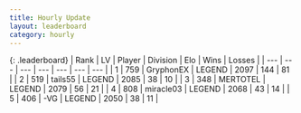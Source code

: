 ```yaml
---
title: Hourly Update
layout: leaderboard
category: hourly
---
```


{: .leaderboard}
| Rank | LV | Player | Division | Elo | Wins | Losses |
| --- | --- | --- | --- | --- | --- | --- |
| <span data-change="0">1</span> | 759 | <span title="ID: 315148">GryphonEX</span> | LEGEND | <span data-change="0">2097</span> | <span data-change="0">144</span> | <span data-change="0">81</span> |
| <span data-change="0">2</span> | 519 | <span title="ID: 170123">tails55</span> | LEGEND | <span data-change="0">2085</span> | <span data-change="0">38</span> | <span data-change="0">10</span> |
| <span data-change="0">3</span> | 348 | <span title="ID: 398821">MERTOTEL</span> | LEGEND | <span data-change="0">2079</span> | <span data-change="0">56</span> | <span data-change="0">21</span> |
| <span data-change="0">4</span> | 808 | <span title="ID: 416373">miracle03</span> | LEGEND | <span data-change="1">2068</span> | <span data-change="2">43</span> | <span data-change="1">14</span> |
| <span data-change="0">5</span> | 406 | <span title="ID: 92077">-VG</span> | LEGEND | <span data-change="0">2050</span> | <span data-change="0">38</span> | <span data-change="0">11</span> |